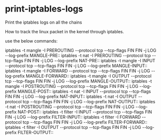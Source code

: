 # print-iptables-logs
Print the iptables logs on all the chains

How to track the linux packet in the kernel through iptables.

use the below commands:

 iptables -t mangle -I PREROUTING --protocol tcp --tcp-flags FIN FIN -j LOG --log-prefix MANGLE-PRE::
 iptables -t nat -I PREROUTING --protocol tcp --tcp-flags FIN FIN -j LOG --log-prefix NAT-PRE::
iptables -t mangle -I INPUT --protocol tcp --tcp-flags FIN FIN -j LOG --log-prefix MANGLE-INPUT::
iptables -t mangle -I FORWARD --protocol tcp --tcp-flags FIN FIN -j LOG --log-prefix MANGLE-FORWARD::
iptables -t mangle -I OUTPUT --protocol tcp --tcp-flags FIN FIN -j LOG --log-prefix MANGLE-OUTPUT::
iptables -t mangle -I POSTROUTING --protocol tcp --tcp-flags FIN FIN -j LOG --log-prefix MANGLE-POST::
iptables -t nat -I INPUT --protocol tcp --tcp-flags FIN FIN -j LOG --log-prefix NAT-INPUT::
iptables -t nat -I OUTPUT --protocol tcp --tcp-flags FIN FIN -j LOG --log-prefix NAT-OUTPUT::
iptables -t nat -I POSTROUTING --protocol tcp --tcp-flags FIN FIN -j LOG --log-prefix NAT-POST::
iptables -t filter -I INPUT --protocol tcp --tcp-flags FIN FIN -j LOG --log-prefix FILTER-INPUT::
iptables -t filter -I FORWARD --protocol tcp --tcp-flags FIN FIN -j LOG --log-prefix FILTER-FORWARD::
iptables -t filter -I OUTPUT --protocol tcp --tcp-flags FIN FIN -j LOG --log-prefix FILTER-OUTPUT::
